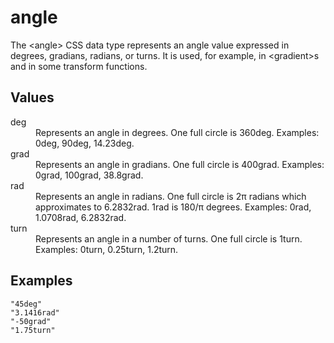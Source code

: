 # angle

The &lt;angle&gt; CSS data type represents an angle value expressed in degrees, gradians, radians, or turns. It is used, for example, in &lt;gradient&gt;s and in some transform functions.

## Values

<dl>
<dt>deg</dt>
<dd>Represents an angle in degrees. One full circle is 360deg. Examples: 0deg, 90deg, 14.23deg.</dd>
<dt>grad</dt>
<dd>Represents an angle in gradians. One full circle is 400grad. Examples: 0grad, 100grad, 38.8grad.</dd>
<dt>rad</dt>
<dd>Represents an angle in radians. One full circle is 2π radians which approximates to 6.2832rad. 1rad is 180/π degrees. Examples: 0rad, 1.0708rad, 6.2832rad.</dd>
<dt>turn</dt>
<dd>Represents an angle in a number of turns. One full circle is 1turn. Examples: 0turn, 0.25turn, 1.2turn.</dd>
</dl>

## Examples

```
"45deg"
"3.1416rad"
"-50grad"
"1.75turn"
```

